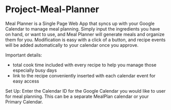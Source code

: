 # Project-Meal-Planner

Meal Planner is a Single Page Web App that syncs up with your Google Calendar to manage meal planning. Simply input the ingredients you have on hand, or want to use, and Meal Planner will generate meals and organize them for you. Modification is easy with a click of a button, and recipe events will be added automatically to your calendar once you approve.

Important details: 
- total cook time included with every recipe to help you manage those especially busy days
- link to the recipe conveniently inserted with each calendar event for easy access

Set Up: 
Enter the Calendar ID for the Google Calendar you would like to user for meal planning. This can be a separate MealPlan calendar or your Primary Calendar.
